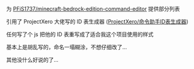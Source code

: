 为 [PFiS1737/minecraft-bedrock-edition-command-editor](https://github.com/PFiS1737/minecraft-bedrock-edition-command-editor) 提供部分列表

引用了 ProjectXero 大佬写的 ID 表生成器 ([ProjectXero/命令助手ID表生成器](https://gitee.com/projectxero/caidlist))

任何写了个 js 把他的 ID 表重写成了适合我这个项目使用的样式

基本上是胡乱写的，命名一塌糊涂，不想仔细改了...

其他没什么好说的了...